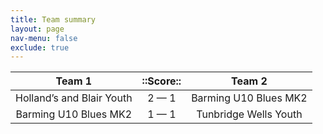 ```yaml
---
title: Team summary
layout: page
nav-menu: false
exclude: true
---
```




|           Team 1            |  ::Score::  |        Team 2         |
|:---------------------------:|:-----------:|:---------------------:|
| Holland’s and Blair Youth | 2 &mdash; 1 | Barming U10 Blues MK2 |
|    Barming U10 Blues MK2    | 1 &mdash; 1 | Tunbridge Wells Youth |

 <br /><br /><br />